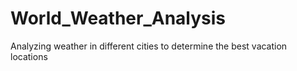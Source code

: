 # World_Weather_Analysis
Analyzing weather in different cities to determine the best vacation locations 
